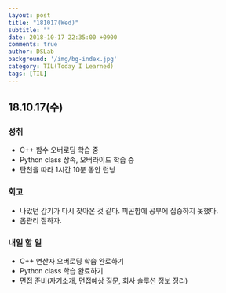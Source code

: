 ```yaml
---
layout: post
title: "181017(Wed)"
subtitle: ""
date: 2018-10-17 22:35:00 +0900
comments: true
author: DSLab
background: '/img/bg-index.jpg'
category: TIL(Today I Learned)
tags: [TIL]
---
```


## 18.10.17(수)
### 성취
  - C++ 함수 오버로딩 학습 중
  - Python class 상속, 오버라이드 학습 중
  - 탄천을 따라 1시간 10분 동안 런닝

### 회고
  - 나았던 감기가 다시 찾아온 것 같다. 피곤함에 공부에 집중하지 못했다.
  - 몸관리 잘하자.

### 내일 할 일
  - C++ 연산자 오버로딩 학습 완료하기
  - Python class 학습 완료하기
  - 면접 준비(자기소개, 면접예상 질문, 회사 솔루션 정보 정리)
